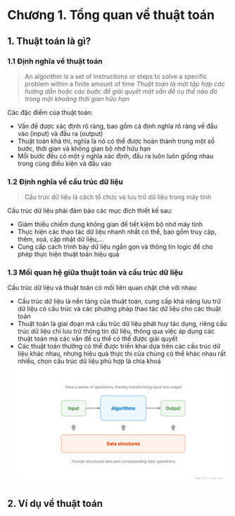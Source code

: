 # Chương 1. Tổng quan về thuật toán

## 1. Thuật toán là gì?

### 1.1 Định nghĩa về thuật toán

> An algorithm is a set of instructions or steps to solve a specific problem within a finite amount of time
> _Thuật toán là một tập hợp các hướng dẫn hoặc các bước để giải quyết một vấn đề cụ thể nào đó trong một khoảng thời gian hữu hạn_

Các đặc điểm của thuật toán:

- Vấn đề được xác định rõ ràng, bao gồm cả định nghĩa rõ ràng về đầu vào (input) và đầu ra (output)
- Thuật toán khả thi, nghĩa là nó có thể được hoàn thành trong một số bước, thời gian và không gian bộ nhớ hữu hạn
- Mỗi bước đều có một ý nghĩa xác định, đầu ra luôn luôn giống nhau trong cùng điều kiện và đầu vào

### 1.2 Định nghĩa về cấu trúc dữ liệu

> Cấu trúc dữ liệu là cách tổ chức và lưu trữ dữ liệu trong máy tính

Cấu trúc dữ liệu phải đảm bảo các mục đích thiết kế sau:

- Giảm thiểu chiếm dụng không gian để tiết kiệm bộ nhớ máy tính
- Thực hiện các thao tác dữ liệu nhanh nhất có thể, bao gồm truy cập, thêm, xoá, cập nhật dữ liệu,...
- Cung cấp cách trình bày dữ liệu ngắn gọn và thông tin logic để cho phép thực hiện thuật toán hiệu quả

### 1.3 Mối quan hệ giữa thuật toán và cấu trúc dữ liệu

Cấu trúc dữ liệu và thuật toán có mối liên quan chặt chẽ với nhau:

- Cấu trúc dữ liệu là nền tảng của thuật toán, cung cấp khả năng lưu trữ dữ liệu có cấu trúc và các phương pháp thao tác dữ liệu cho các thuật toán
- Thuật toán là giai đoạn mà cấu trúc dữ liệu phát huy tác dụng, riêng cấu trúc dữ liệu chỉ lưu trữ thông tin dữ liệu, thông qua việc áp dụng các thuật toán mà các vấn đề cụ thể có thể được giải quyết
- Các thuật toán thường có thể được triển khai dựa trên các cấu trúc dữ liệu khác nhau, nhưng hiệu quả thực thi của chúng có thể khác nhau rất nhiều, chọn cấu trúc dữ liệu phù hợp là chìa khoá
  <img src="./assets/c1-image-1.png" />

## 2. Ví dụ về thuật toán
